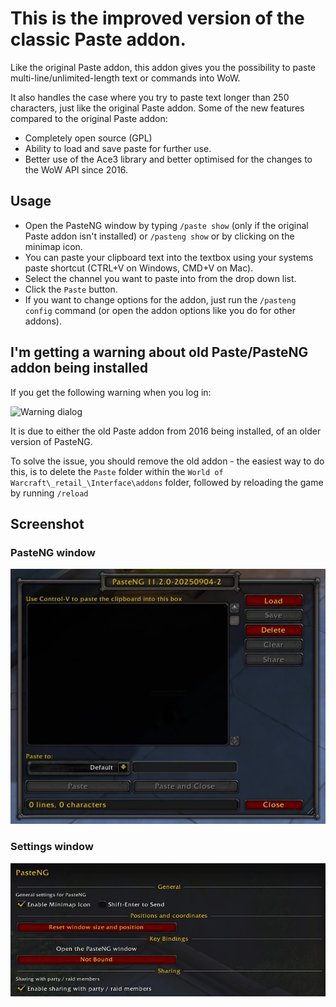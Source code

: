 # This is the improved version of the classic Paste addon.
Like the original Paste addon, this addon gives you the possibility to paste multi-line/unlimited-length text or commands into WoW.

It also handles the case where you try to paste text longer than 250 characters, just like the original Paste addon.
Some of the new features compared to the original Paste addon:
* Completely open source (GPL)
* Ability to load and save paste for further use.
* Better use of the Ace3 library and better optimised for the changes to the WoW API since 2016.

## Usage
* Open the PasteNG window by typing `/paste show` (only if the original Paste addon isn't installed) or `/pasteng show` or by clicking on the minimap icon.
* You can paste your clipboard text into the textbox using your systems paste shortcut (CTRL+V on Windows, CMD+V on Mac).
* Select the channel you want to paste into from the drop down list.
* Click the `Paste` button.
* If you want to change options for the addon, just run the `/pasteng config` command (or open the addon options like you do for other addons).

## I'm getting a warning about old Paste/PasteNG addon being installed
If you get the following warning when you log in:

![Warning dialog](https://raw.githubusercontent.com/GurliGebis/WoWAddon-PasteNG/master/Images/old-paste-found.webp)

It is due to either the old Paste addon from 2016 being installed, of an older version of PasteNG.

To solve the issue, you should remove the old addon - the easiest way to do this, is to delete the `Paste` folder within the `World of Warcraft\_retail_\Interface\addons` folder, followed by reloading the game by running `/reload`

## Screenshot
### PasteNG window
![The main PasteNG window](https://raw.githubusercontent.com/GurliGebis/WoWAddon-PasteNG/master/Images/main-window.webp)

### Settings window
![The settings window](https://raw.githubusercontent.com/GurliGebis/WoWAddon-PasteNG/master/Images/settings.webp)